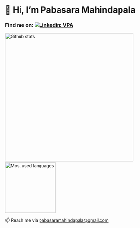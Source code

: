 # 👋 Hi, I’m Pabasara Mahindapala 

### Find me on:  [![Linkedin: VPA](https://img.shields.io/badge/linkedin-%230077B5.svg?&style=for-the-badge&logo=linkedin&logoColor=white)](https://www.linkedin.com/in/pabasara-mahindapala/)
<!---
## 🚀 I’m skilled in
<p align="left">  
  <a href="https://git-scm.com/" target="_blank"> <img src="https://www.vectorlogo.zone/logos/git-scm/git-scm-icon.svg" alt="git" width="40" height="40"/> </a>
  --->

<p align="left">
<img src="https://github-readme-stats.vercel.app/api?username=pabasara-mahindapala&show_icons=true&theme=buefy&count_private=true" alt="Github stats" width="420"/>&nbsp;<img src="https://github-readme-stats.vercel.app/api/top-langs/?username=pabasara-mahindapala&layout=compact&theme=buefy" alt="Most used languages" height="165">
</p>

📫 Reach me via pabasaramahindapala@gmail.com

<!---
pabasara-mahindapala/pabasara-mahindapala is a ✨ special ✨ repository because its `README.md` (this file) appears on your GitHub profile.
You can click the Preview link to take a look at your changes.
--->
